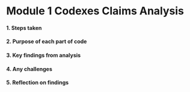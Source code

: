 # Module 1 Codexes Claims Analysis
#### 1. Steps taken
#### 2. Purpose of each part of code
#### 3. Key findings from analysis
#### 4. Any challenges
#### 5. Reflection on findings